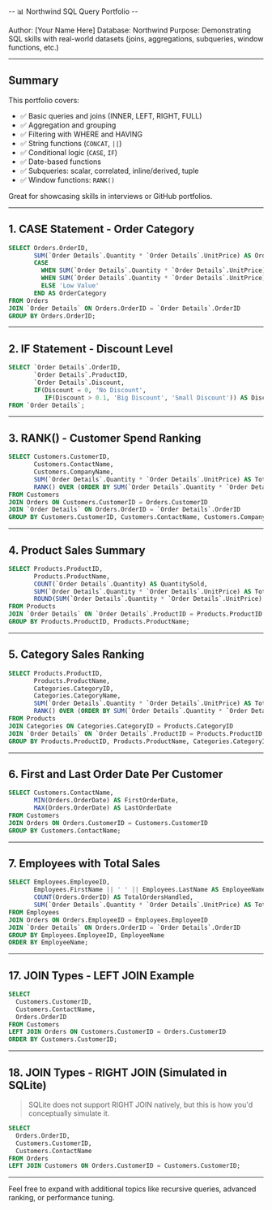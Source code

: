 -- 📊 Northwind SQL Query Portfolio --

Author: [Your Name Here]
Database: Northwind
Purpose: Demonstrating SQL skills with real-world datasets (joins, aggregations, subqueries, window functions, etc.)

---

## Summary
This portfolio covers:
- ✅ Basic queries and joins (INNER, LEFT, RIGHT, FULL)
- ✅ Aggregation and grouping
- ✅ Filtering with WHERE and HAVING
- ✅ String functions (`CONCAT`, `||`)
- ✅ Conditional logic (`CASE`, `IF`)
- ✅ Date-based functions
- ✅ Subqueries: scalar, correlated, inline/derived, tuple
- ✅ Window functions: `RANK()`

Great for showcasing skills in interviews or GitHub portfolios.

---

## 1. CASE Statement - Order Category
```sql
SELECT Orders.OrderID,
       SUM(`Order Details`.Quantity * `Order Details`.UnitPrice) AS OrderValue,
       CASE
         WHEN SUM(`Order Details`.Quantity * `Order Details`.UnitPrice) > 5000 THEN 'High Value'
         WHEN SUM(`Order Details`.Quantity * `Order Details`.UnitPrice) BETWEEN 1000 AND 5000 THEN 'Medium Value'
         ELSE 'Low Value'
       END AS OrderCategory
FROM Orders
JOIN `Order Details` ON Orders.OrderID = `Order Details`.OrderID
GROUP BY Orders.OrderID;
```

---

## 2. IF Statement - Discount Level
```sql
SELECT `Order Details`.OrderID,
       `Order Details`.ProductID,
       `Order Details`.Discount,
       IF(Discount = 0, 'No Discount',
          IF(Discount > 0.1, 'Big Discount', 'Small Discount')) AS DiscountLevel
FROM `Order Details`;
```

---

## 3. RANK() - Customer Spend Ranking
```sql
SELECT Customers.CustomerID,
       Customers.ContactName,
       Customers.CompanyName,
       SUM(`Order Details`.Quantity * `Order Details`.UnitPrice) AS TotalSpent,
       RANK() OVER (ORDER BY SUM(`Order Details`.Quantity * `Order Details`.UnitPrice) DESC) AS PurchaseRank
FROM Customers
JOIN Orders ON Customers.CustomerID = Orders.CustomerID
JOIN `Order Details` ON Orders.OrderID = `Order Details`.OrderID
GROUP BY Customers.CustomerID, Customers.ContactName, Customers.CompanyName;
```

---

## 4. Product Sales Summary
```sql
SELECT Products.ProductID,
       Products.ProductName,
       COUNT(`Order Details`.Quantity) AS QuantitySold,
       SUM(`Order Details`.Quantity * `Order Details`.UnitPrice) AS TotalRevenue,
       ROUND(SUM(`Order Details`.Quantity * `Order Details`.UnitPrice) / COUNT(`Order Details`.Quantity), 2) AS AvgPriceSold
FROM Products
JOIN `Order Details` ON `Order Details`.ProductID = Products.ProductID
GROUP BY Products.ProductID, Products.ProductName;
```

---

## 5. Category Sales Ranking
```sql
SELECT Products.ProductID,
       Products.ProductName,
       Categories.CategoryID,
       Categories.CategoryName,
       SUM(`Order Details`.Quantity * `Order Details`.UnitPrice) AS TotalRevenue,
       RANK() OVER (ORDER BY SUM(`Order Details`.Quantity * `Order Details`.UnitPrice) DESC) AS CategoryRank
FROM Products
JOIN Categories ON Categories.CategoryID = Products.CategoryID
JOIN `Order Details` ON `Order Details`.ProductID = Products.ProductID
GROUP BY Products.ProductID, Products.ProductName, Categories.CategoryID, Categories.CategoryName;
```

---

## 6. First and Last Order Date Per Customer
```sql
SELECT Customers.ContactName,
       MIN(Orders.OrderDate) AS FirstOrderDate,
       MAX(Orders.OrderDate) AS LastOrderDate
FROM Customers
JOIN Orders ON Orders.CustomerID = Customers.CustomerID
GROUP BY Customers.ContactName;
```

---

## 7. Employees with Total Sales
```sql
SELECT Employees.EmployeeID,
       Employees.FirstName || ' ' || Employees.LastName AS EmployeeName,
       COUNT(Orders.OrderID) AS TotalOrdersHandled,
       SUM(`Order Details`.Quantity * `Order Details`.UnitPrice) AS TotalAmountSold
FROM Employees
JOIN Orders ON Orders.EmployeeID = Employees.EmployeeID
JOIN `Order Details` ON Orders.OrderID = `Order Details`.OrderID
GROUP BY Employees.EmployeeID, EmployeeName
ORDER BY EmployeeName;
```

---

## 17. JOIN Types - LEFT JOIN Example
```sql
SELECT 
  Customers.CustomerID, 
  Customers.ContactName, 
  Orders.OrderID
FROM Customers
LEFT JOIN Orders ON Customers.CustomerID = Orders.CustomerID
ORDER BY Customers.CustomerID;
```

---

## 18. JOIN Types - RIGHT JOIN (Simulated in SQLite)
> SQLite does not support RIGHT JOIN natively, but this is how you'd conceptually simulate it.
```sql
SELECT 
  Orders.OrderID,
  Customers.CustomerID,
  Customers.ContactName
FROM Orders
LEFT JOIN Customers ON Orders.CustomerID = Customers.CustomerID;
```

---

Feel free to expand with additional topics like recursive queries, advanced ranking, or performance tuning.

